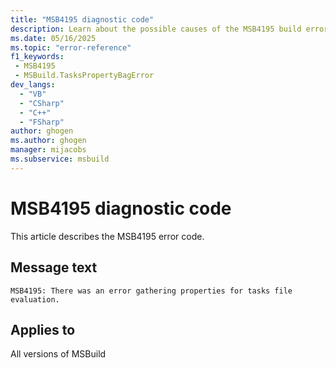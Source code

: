 ```yaml
---
title: "MSB4195 diagnostic code"
description: Learn about the possible causes of the MSB4195 build error, and get troubleshooting tips.
ms.date: 05/16/2025
ms.topic: "error-reference"
f1_keywords:
 - MSB4195
 - MSBuild.TasksPropertyBagError
dev_langs:
  - "VB"
  - "CSharp"
  - "C++"
  - "FSharp"
author: ghogen
ms.author: ghogen
manager: mijacobs
ms.subservice: msbuild
---
```


# MSB4195 diagnostic code

<!-- :::ErrorDefinitionDescription::: -->
<!-- :::editable-content name="introDescription"::: -->
This article describes the MSB4195 error code.
<!-- :::editable-content-end::: -->

## Message text

<!-- :::editable-content name="messageText"::: -->
`MSB4195: There was an error gathering properties for tasks file evaluation.`
<!-- :::editable-content-end::: -->
<!-- MSB4195: There was an error gathering properties for tasks file evaluation. {0} -->

<!-- :::editable-content name="postOutputDescription"::: -->
<!--
{StrBegin="MSB4195: "}UE: This message is shown when the gathering of properties for the evaluation of override and defaults tasks has an exception. "{0"} will be the exception message
-->
<!-- :::editable-content-end::: -->
<!-- :::ErrorDefinitionDescription-end::: -->

## Applies to

All versions of MSBuild
